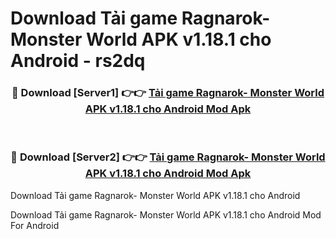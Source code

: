 # Download Tải game Ragnarok- Monster World APK v1.18.1 cho Android - rs2dq


<div align="center">
<h3>🔴 Download [Server1] 👉👉 <a href="https://apk-comot.site?title=Tải_game_Ragnarok-_Monster_World_APK_v1.18.1_cho_Android">Tải game Ragnarok- Monster World APK v1.18.1 cho Android Mod Apk</a></h3><br>
<h3>🔴 Download [Server2] 👉👉 <a href="https://apk-comot.site?title=Tải_game_Ragnarok-_Monster_World_APK_v1.18.1_cho_Android">Tải game Ragnarok- Monster World APK v1.18.1 cho Android Mod Apk</a></h3>
</div>



Download Tải game Ragnarok- Monster World APK v1.18.1 cho Android 

Download Tải game Ragnarok- Monster World APK v1.18.1 cho Android Mod For Android